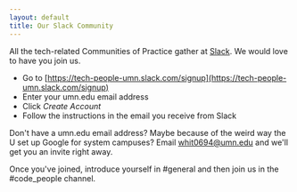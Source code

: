 ```yaml
---
layout: default
title: Our Slack Community
---
```


All the tech-related Communities of Practice gather at [Slack](http://tech-people-umn.slack.com/). We would love to have you join us.

- Go to [https://tech-people-umn.slack.com/signup](https://tech-people-umn.slack.com/signup)
- Enter your umn.edu email address
- Click _Create Account_
- Follow the instructions in the email you receive from Slack

Don't have a umn.edu email address? Maybe because of the weird way the U set up Google for system campuses? Email whit0694@umn.edu and we'll get you an invite right away.

Once you've joined, introduce yourself in #general and then join us in the #code_people channel.
